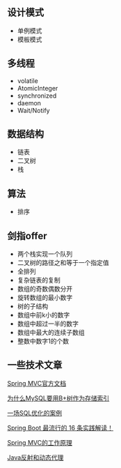 ## 设计模式
* 单例模式
* 模板模式

## 多线程
* volatile
* AtomicInteger
* synchronized
* daemon
* Wait/Notify
## 数据结构
* 链表
* 二叉树
* 栈


## 算法
* 排序


## 剑指offer
* 两个栈实现一个队列
* 二叉树的路径之和等于一个指定值
* 全排列
* 复杂链表的复制
* 数组的奇数偶数分开
* 旋转数组的最小数字
* 树的子结构
* 数组中前k小的数字
* 数组中超过一半的数字
* 数组中最大的连续子数组
* 整数中数字1的个数


## 一些技术文章
[Spring MVC官方文档](https://docs.spring.io/spring/docs/5.1.5.RELEASE/spring-framework-reference/web.html#mvc)

[为什么MySQL要用B+树作为存储索引](https://maimai.cn/article/detail?fid=1169126166&efid=JIBWzca6eCAZoi5XCI_tEg)

[一场SQL优化的案例](https://mp.weixin.qq.com/s/4tgmVzu4u-rlQbrKKGxmZg)

[Spring Boot 最流行的 16 条实践解读！](https://maimai.cn/article/detail?fid=1173797755&efid=ilMAqnG6rEsrCzuU4DZL8A)

[Spring MVC的工作原理](https://maimai.cn/article/detail?fid=546239571&efid=_Zv--wGnx1o0M0zPt8EcaA)

[Java反射和动态代理](https://www.cnblogs.com/luoxn28/p/5686794.html)